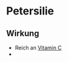 # Petersilie

## Wirkung
- Reich an [Vitamin C](../Nahrungs_Inhaltsstoffe/Vitamine/Vitamin%20C.md)
- 
